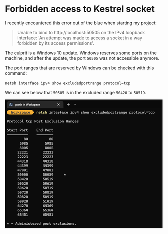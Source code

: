 # Forbidden access to Kestrel socket

I recently encountered this error out of the blue when starting my project:

> Unable to bind to http://localhost:50505 on the IPv4 loopback interface: 'An attempt was made to access a socket in a way forbidden by its access permissions'.

The culprit is a Windows 10 update.
Windows reserves some ports on the machine, and after the update, the port `50505` was not accessible anymore.

The port ranges that are reserved by Windows can be checked with this command:

`netsh interface ipv4 show excludedportrange protocol=tcp`

We can see below that `50505` is in the excluded range `50420` to `50519`.

![Show excluded port ranges](../assets/kestrel-forbidden-socket.png?raw=true)